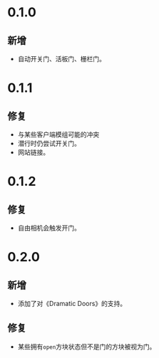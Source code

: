 # 0.1.0
## 新增
- 自动开关门、活板门、栅栏门。
# 0.1.1
## 修复
- 与某些客户端模组可能的冲突
- 潜行时仍尝试开关门。
- 网站链接。
# 0.1.2
## 修复
- 自由相机会触发开门。
# 0.2.0
## 新增
- 添加了对《Dramatic Doors》的支持。
## 修复
- 某些拥有`open`方块状态但不是门的方块被视为门。